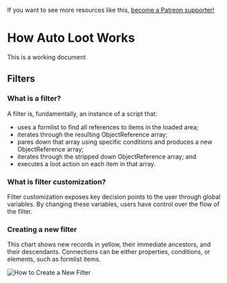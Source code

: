 <!-- TITLE: Architecture -->

If you want to see more resources like this, [become a Patreon supporter!](https://www.patreon.com/fireundubh) 

# How Auto Loot Works
This is a working document

## Filters

### What is a filter?

A filter is, fundamentally, an instance of a script that:

* uses a formlist to find all references to items in the loaded area;
* iterates through the resulting ObjectReference array;
* pares down that array using specific conditions and produces a new ObjectReference array;
* iterates through the stripped down ObjectReference array; and
* executes a loot action on each item in that array.

### What is filter customization?

Filter customization exposes key decision points to the user through global variables. By changing these variables, users have control over the flow of the filter.

### Creating a new filter

This chart shows new records in yellow, their immediate ancestors, and their descendants. Connections can be either properties, conditions, or elements, such as formlist items.

![How to Create a New Filter](https://i.imgur.com/G6XGGPA.png)

